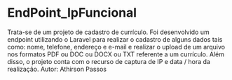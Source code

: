 # EndPoint_IpFuncional
 Trata-se de um projeto de cadastro de currículo.  Foi desenvolvido um endpoint utilizando o Laravel para realizar o cadastro de alguns dados tais como: nome, telefone, endereço e e-mail e realizar o upload de um arquivo nos formatos PDF ou DOC ou DOCX ou TXT referente a um currículo. Além disso, o projeto conta com o recurso de captura de IP e data / hora da realização. Autor: Athirson Passos
